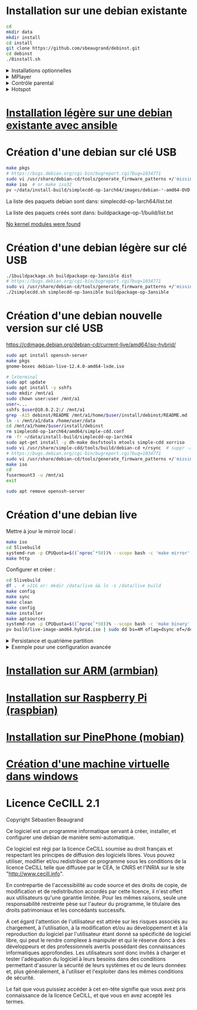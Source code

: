# Installation sur une debian existante
```sh
cd
mkdir data
mkdir install
cd install
git clone https://github.com/sbeaugrand/debinst.git
cd debinst
./0install.sh
```
<details>
  <summary>Installations optionnelles</summary>

  ```
  ./0install.sh hardware/install-op-pc-...
  ./0install.sh install-op-/install-op-...
  ```
</details>
<details>
  <summary>MPlayer</summary>

  ```
  systemd-run -p CPUQuota=$((`nproc`*50))% --scope bash -c './0install.sh install-op-/install-op-mplayer.sh'
  ```
</details>
<details>
  <summary>Contrôle parental</summary>

  ```
  ./0install.sh install-op-/install-op-parental-control.sh
  ```
</details>
<details>
  <summary>Hotspot</summary>

  ```
  ./0install.sh hardware/install-op-hotspot.sh
  ```
</details>

# [Installation légère sur une debian existante avec ansible](cicd/hosts/localhost/README.md#Installation)

# Création d'une debian sur clé USB
```sh
make pkgs
# https://bugs.debian.org/cgi-bin/bugreport.cgi?bug=1034771
sudo vi /usr/share/debian-cd/tools/generate_firmware_patterns +/'missing metadata file'  # comment 2 lignes
make iso  # or make iso32
pv ~/data/install-build/simplecdd-op-1arch64/images/debian-*-amd64-DVD-1.iso | sudo dd bs=4M oflag=dsync of=/dev/sdc
```
La liste des paquets debian sont dans: simplecdd-op-1arch64/list.txt

La liste des paquets créés sont dans: buildpackage-op-1/build/list.txt

[No kernel modules were found](doc/no-kernel-modules-were-found.md)

# Création d'une debian légère sur clé USB
```sh
./1buildpackage.sh buildpackage-op-3ansible dist
# https://bugs.debian.org/cgi-bin/bugreport.cgi?bug=1034771
sudo vi /usr/share/debian-cd/tools/generate_firmware_patterns +/'missing metadata file'  # comment 2 lignes
./2simplecdd.sh simplecdd-op-3ansible buildpackage-op-3ansible
```

# Création d'une debian nouvelle version sur clé USB
https://cdimage.debian.org/debian-cd/current-live/amd64/iso-hybrid/
```sh
sudo apt install openssh-server
make pkgs
gnome-boxes debian-live-12.4.0-amd64-lxde.iso
```
```sh
# lxterminal
sudo apt update
sudo apt install -y sshfs
sudo mkdir /mnt/a1
sudo chown user:user /mnt/a1
user=...
sshfs $user@10.0.2.2:/ /mnt/a1
grep -A15 debinst/README /mnt/a1/home/$user/install/debinst/README.md
ln -s /mnt/a1/data /home/user/data
cd /mnt/a1/home/$user/install/debinst
rm simplecdd-op-1arch64/amd64/simple-cdd.conf
rm -fr ~/data/install-build/simplecdd-op-1arch64
sudo apt-get install -y dh-make dosfstools mtools simple-cdd xorriso
sudo vi /usr/share/simple-cdd/tools/build/debian-cd +/rsync  # suppr -a
# https://bugs.debian.org/cgi-bin/bugreport.cgi?bug=1034771
sudo vi /usr/share/debian-cd/tools/generate_firmware_patterns +/'missing metadata file'  # comment 2 lines
make iso
cd
fusermount3 -u /mnt/a1
exit
```
```sh
sudo apt remove openssh-server
```

# Création d'une debian live
Mettre à jour le mirroir local :
```sh
make iso
cd 5livebuild
systemd-run -p CPUQuota=$((`nproc`*50))% --scope bash -c 'make mirror'
make http
```
Configurer et créer :
```sh
cd 5livebuild
df .  # >21G or: mkdir /data/live && ln -s /data/live build
make config
make sync
make clean
make config
make installer
make aptsources
systemd-run -p CPUQuota=$((`nproc`*50))% --scope bash -c 'make binary'
pv build/live-image-amd64.hybrid.iso | sudo dd bs=4M oflag=dsync of=/dev/sdb
```

<details>
  <summary>Persistance et quatrième partition</summary>

  ```
  /sbin/fdisk /dev/sdb
  n
  p
  3
  16777216  # echo " 8 GB" | awk '{ print $1 * 1024 * 2048 }'
  67108863  # echo "32 GB" | awk '{ print $1 * 1024 * 2048 }' | awk '{ print $0 - 1 }'
  n
  p
  67108864  # echo "32 GB" | awk '{ print $1 * 1024 * 2048 }'
  134217727 # echo "64 GB" | awk '{ print $1 * 1024 * 2048 }' | awk '{ print $0 - 1 }'
  w
  ```
  ```sh
  /sbin/mkfs.ext2 /dev/sdb3
  /sbin/mkfs.ext2 /dev/sdb4
  /sbin/e2label /dev/sdb3 persistence
  mount /mnt/b3
  echo "/ union" >/mnt/b3/persistence.conf
  umount /mnt/b3
  ```
</details>

<details>
  <summary>Exemple pour une configuration avancée</summary>

  ```sh
  ln -s autostart-pc-b1 autostart-pr-symlink
  ln -s user-config-pc-b1.mk user-config-pr-symlink.mk
  ```
</details>

# [Installation sur ARM (armbian)](armbian/README.md)

# [Installation sur Raspberry Pi (raspbian)](raspbian/README.md)

# [Installation sur PinePhone (mobian)](mobian/README.md)

# [Création d'une machine virtuelle dans windows](3packer/README.md)

# Licence CeCILL 2.1

Copyright Sébastien Beaugrand

Ce logiciel est un programme informatique servant à créer, installer, et
configurer une debian de manière semi-automatique.

Ce logiciel est régi par la licence CeCILL soumise au droit français et
respectant les principes de diffusion des logiciels libres. Vous pouvez
utiliser, modifier et/ou redistribuer ce programme sous les conditions
de la licence CeCILL telle que diffusée par le CEA, le CNRS et l'INRIA
sur le site "http://www.cecill.info".

En contrepartie de l'accessibilité au code source et des droits de copie,
de modification et de redistribution accordés par cette licence, il n'est
offert aux utilisateurs qu'une garantie limitée.  Pour les mêmes raisons,
seule une responsabilité restreinte pèse sur l'auteur du programme,  le
titulaire des droits patrimoniaux et les concédants successifs.

A cet égard  l'attention de l'utilisateur est attirée sur les risques
associés au chargement,  à l'utilisation,  à la modification et/ou au
développement et à la reproduction du logiciel par l'utilisateur étant
donné sa spécificité de logiciel libre, qui peut le rendre complexe à
manipuler et qui le réserve donc à des développeurs et des professionnels
avertis possédant  des  connaissances  informatiques approfondies.  Les
utilisateurs sont donc invités à charger  et  tester  l'adéquation  du
logiciel à leurs besoins dans des conditions permettant d'assurer la
sécurité de leurs systèmes et ou de leurs données et, plus généralement,
à l'utiliser et l'exploiter dans les mêmes conditions de sécurité.

Le fait que vous puissiez accéder à cet en-tête signifie que vous avez
pris connaissance de la licence CeCILL, et que vous en avez accepté les
termes.
